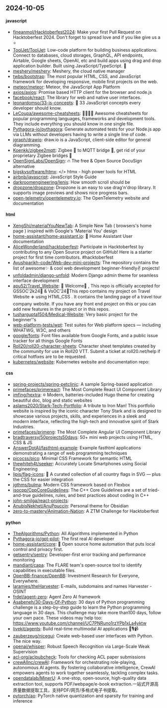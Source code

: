 ## 2024-10-05

#### javascript
* [fineanmol/Hacktoberfest2024](https://github.com/fineanmol/Hacktoberfest2024): Make your first Pull Request on Hacktoberfest 2024. Don't forget to spread love and if you like give us a ⭐️
* [ToolJet/ToolJet](https://github.com/ToolJet/ToolJet): Low-code platform for building business applications. Connect to databases, cloud storages, GraphQL, API endpoints, Airtable, Google sheets, OpenAI, etc and build apps using drag and drop application builder. Built using JavaScript/TypeScript. 🚀
* [meshery/meshery](https://github.com/meshery/meshery): Meshery, the cloud native manager
* [twbs/bootstrap](https://github.com/twbs/bootstrap): The most popular HTML, CSS, and JavaScript framework for developing responsive, mobile first projects on the web.
* [meteor/meteor](https://github.com/meteor/meteor): Meteor, the JavaScript App Platform
* [axios/axios](https://github.com/axios/axios): Promise based HTTP client for the browser and node.js
* [facebook/react](https://github.com/facebook/react): The library for web and native user interfaces.
* [leonardomso/33-js-concepts](https://github.com/leonardomso/33-js-concepts): 📜 33 JavaScript concepts every developer should know.
* [LeCoupa/awesome-cheatsheets](https://github.com/LeCoupa/awesome-cheatsheets): 👩‍💻👨‍💻 Awesome cheatsheets for popular programming languages, frameworks and development tools. They include everything you should know in one single file.
* [Pythagora-io/pythagora](https://github.com/Pythagora-io/pythagora): Generate automated tests for your Node.js app via LLMs without developers having to write a single line of code.
* [jgraph/drawio](https://github.com/jgraph/drawio): draw.io is a JavaScript, client-side editor for general diagramming.
* [Koenkk/zigbee2mqtt](https://github.com/Koenkk/zigbee2mqtt): Zigbee 🐝 to MQTT bridge 🌉, get rid of your proprietary Zigbee bridges 🔨
* [OpenSignLabs/OpenSign](https://github.com/OpenSignLabs/OpenSign): 🔥 The free & Open Source DocuSign alternative
* [bigskysoftware/htmx](https://github.com/bigskysoftware/htmx): </> htmx - high power tools for HTML
* [airbnb/javascript](https://github.com/airbnb/javascript): JavaScript Style Guide
* [darkroomengineering/lenis](https://github.com/darkroomengineering/lenis): How smooth scroll should be
* [dropzone/dropzone](https://github.com/dropzone/dropzone): Dropzone is an easy to use drag'n'drop library. It supports image previews and shows nice progress bars.
* [open-telemetry/opentelemetry.io](https://github.com/open-telemetry/opentelemetry.io): The OpenTelemetry website and documentation

#### html
* [XengShi/materialYouNewTab](https://github.com/XengShi/materialYouNewTab): A Simple New Tab ( browsers's home page ) inspired with Google's 'Material You' design
* [home-assistant/home-assistant.io](https://github.com/home-assistant/home-assistant.io): 📘 Home Assistant User documentation
* [AliceWonderland/hacktoberfest](https://github.com/AliceWonderland/hacktoberfest): Participate in Hacktoberfest by contributing to any Open Source project on GitHub! Here is a starter project for first time contributors. #hacktoberfest
* [Ayushparikh-code/Web-dev-mini-projects](https://github.com/Ayushparikh-code/Web-dev-mini-projects): The repository contains the list of awesome✨ & cool web development beginner-friendly✌️ projects!
* [unfoldadmin/django-unfold](https://github.com/unfoldadmin/django-unfold): Modern Django admin theme for seamless interface development
* [apu52/Travel_Website](https://github.com/apu52/Travel_Website): 🚀 Welcome🌈 , This repo is officially accepted for GSSOC'2k24🌟 & VsOC'24🌟This repo contains my project on Travel Website ✈️ using HTML,CSS . It contains the landing page of a travel tour company website. If you have any front end project on this or you can add new features in the project or in this repos.
* [tushargupta1504/Medical-Website](https://github.com/tushargupta1504/Medical-Website): Very basic project for the beginner''s
* [web-platform-tests/wpt](https://github.com/web-platform-tests/wpt): Test suites for Web platform specs — including WHATWG, W3C, and others
* [google/fonts](https://github.com/google/fonts): Font files available from Google Fonts, and a public issue tracker for all things Google Fonts
* [Roll20/roll20-character-sheets](https://github.com/Roll20/roll20-character-sheets): Character sheet templates created by the community for use in Roll20 VTT. Submit a ticket at roll20.net/help if critical hotfixes are to be requested.
* [kubernetes/website](https://github.com/kubernetes/website): Kubernetes website and documentation repo:

#### css
* [spring-projects/spring-petclinic](https://github.com/spring-projects/spring-petclinic): A sample Spring-based application
* [primefaces/primereact](https://github.com/primefaces/primereact): The Most Complete React UI Component Library
* [imfing/hextra](https://github.com/imfing/hextra): 🔯 Modern, batteries-included Hugo theme for creating beautiful doc, blog and static websites
* [aslams2020/Stark-Tech-Portfolio](https://github.com/aslams2020/Stark-Tech-Portfolio): A tribute to Iron Man! This portfolio website is inspired by the iconic character Tony Stark and is designed to showcase various projects, skills, and experiences in a sleek and modern interface, reflecting the high-tech and innovative spirit of Stark Industries.
* [primefaces/primeng](https://github.com/primefaces/primeng): The Most Complete Angular UI Component Library
* [bradtraversy/50projects50days](https://github.com/bradtraversy/50projects50days): 50+ mini web projects using HTML, CSS & JS
* [AnswerDotAI/fasthtml-example](https://github.com/AnswerDotAI/fasthtml-example): Example fasthtml applications demonstrating a range of web programming techniques
* [picocss/pico](https://github.com/picocss/pico): Minimal CSS Framework for semantic HTML
* [thewhiteh4t/seeker](https://github.com/thewhiteh4t/seeker): Accurately Locate Smartphones using Social Engineering
* [lipis/flag-icons](https://github.com/lipis/flag-icons): 🎏 A curated collection of all country flags in SVG — plus the CSS for easier integration
* [jgthms/bulma](https://github.com/jgthms/bulma): Modern CSS framework based on Flexbox
* [isocpp/CppCoreGuidelines](https://github.com/isocpp/CppCoreGuidelines): The C++ Core Guidelines are a set of tried-and-true guidelines, rules, and best practices about coding in C++
* [john-smilga/react-projects](https://github.com/john-smilga/react-projects): 
* [AnubisNekhet/AnuPpuccin](https://github.com/AnubisNekhet/AnuPpuccin): Personal theme for Obsidian
* [zero-to-mastery/Animation-Nation](https://github.com/zero-to-mastery/Animation-Nation): A ZTM Challenge for Hacktoberfest

#### python
* [TheAlgorithms/Python](https://github.com/TheAlgorithms/Python): All Algorithms implemented in Python
* [Pythagora-io/gpt-pilot](https://github.com/Pythagora-io/gpt-pilot): The first real AI developer
* [home-assistant/core](https://github.com/home-assistant/core): 🏡 Open source home automation that puts local control and privacy first.
* [getsentry/sentry](https://github.com/getsentry/sentry): Developer-first error tracking and performance monitoring
* [mandiant/capa](https://github.com/mandiant/capa): The FLARE team's open-source tool to identify capabilities in executable files.
* [OpenBB-finance/OpenBB](https://github.com/OpenBB-finance/OpenBB): Investment Research for Everyone, Everywhere.
* [laramies/theHarvester](https://github.com/laramies/theHarvester): E-mails, subdomains and names Harvester - OSINT
* [frdel/agent-zero](https://github.com/frdel/agent-zero): Agent Zero AI framework
* [Asabeneh/30-Days-Of-Python](https://github.com/Asabeneh/30-Days-Of-Python): 30 days of Python programming challenge is a step-by-step guide to learn the Python programming language in 30 days. This challenge may take more than100 days, follow your own pace. These videos may help too: https://www.youtube.com/channel/UC7PNRuno1rzYPb1xLa4yktw
* [livekit/agents](https://github.com/livekit/agents): Build real-time multimodal AI applications 🤖🎙️📹
* [zauberzeug/nicegui](https://github.com/zauberzeug/nicegui): Create web-based user interfaces with Python. The nice way.
* [openai/whisper](https://github.com/openai/whisper): Robust Speech Recognition via Large-Scale Weak Supervision
* [acl-org/aclpubcheck](https://github.com/acl-org/aclpubcheck): Tools for checking ACL paper submissions
* [crewAIInc/crewAI](https://github.com/crewAIInc/crewAI): Framework for orchestrating role-playing, autonomous AI agents. By fostering collaborative intelligence, CrewAI empowers agents to work together seamlessly, tackling complex tasks.
* [opendatalab/MinerU](https://github.com/opendatalab/MinerU): A one-stop, open-source, high-quality data extraction tool, supports PDF/webpage/e-book extraction.一站式开源高质量数据提取工具，支持PDF/网页/多格式电子书提取。
* [pytorch/ao](https://github.com/pytorch/ao): PyTorch native quantization and sparsity for training and inference

